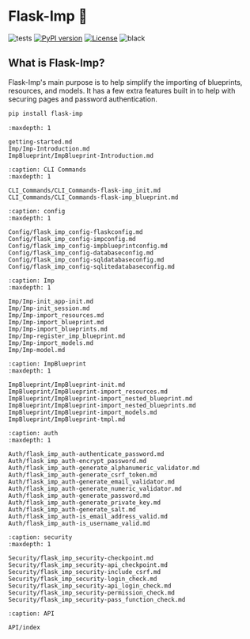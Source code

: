 # Flask-Imp 🧚

![tests](https://github.com/CheeseCake87/flask-imp/actions/workflows/tests.yml/badge.svg)
[![PyPI version](https://img.shields.io/pypi/v/flask-imp)](https://pypi.org/project/flask-imp/)
[![License](https://img.shields.io/github/license/CheeseCake87/flask-imp)](https://raw.githubusercontent.com/CheeseCake87/flask-imp/master/LICENSE)
![black](https://img.shields.io/badge/code%20style-black-000000.svg)

## What is Flask-Imp?

Flask-Imp's main purpose is to help simplify the importing of blueprints, resources, and
models. It has a few extra
features built in to help with securing pages and password authentication.

```bash
pip install flask-imp
```



```{toctree}
:maxdepth: 1

getting-started.md
Imp/Imp-Introduction.md
ImpBlueprint/ImpBlueprint-Introduction.md
```

```{toctree}
:caption: CLI Commands
:maxdepth: 1

CLI_Commands/CLI_Commands-flask-imp_init.md
CLI_Commands/CLI_Commands-flask-imp_blueprint.md
```

```{toctree}
:caption: config
:maxdepth: 1

Config/flask_imp_config-flaskconfig.md
Config/flask_imp_config-impconfig.md
Config/flask_imp_config-impblueprintconfig.md
Config/flask_imp_config-databaseconfig.md
Config/flask_imp_config-sqldatabaseconfig.md
Config/flask_imp_config-sqlitedatabaseconfig.md
```

```{toctree}
:caption: Imp
:maxdepth: 1

Imp/Imp-init_app-init.md
Imp/Imp-init_session.md
Imp/Imp-import_resources.md
Imp/Imp-import_blueprint.md
Imp/Imp-import_blueprints.md
Imp/Imp-register_imp_blueprint.md
Imp/Imp-import_models.md
Imp/Imp-model.md
```

```{toctree}
:caption: ImpBlueprint
:maxdepth: 1

ImpBlueprint/ImpBlueprint-init.md
ImpBlueprint/ImpBlueprint-import_resources.md
ImpBlueprint/ImpBlueprint-import_nested_blueprint.md
ImpBlueprint/ImpBlueprint-import_nested_blueprints.md
ImpBlueprint/ImpBlueprint-import_models.md
ImpBlueprint/ImpBlueprint-tmpl.md
```

```{toctree}
:caption: auth
:maxdepth: 1

Auth/flask_imp_auth-authenticate_password.md
Auth/flask_imp_auth-encrypt_password.md
Auth/flask_imp_auth-generate_alphanumeric_validator.md
Auth/flask_imp_auth-generate_csrf_token.md
Auth/flask_imp_auth-generate_email_validator.md
Auth/flask_imp_auth-generate_numeric_validator.md
Auth/flask_imp_auth-generate_password.md
Auth/flask_imp_auth-generate_private_key.md
Auth/flask_imp_auth-generate_salt.md
Auth/flask_imp_auth-is_email_address_valid.md
Auth/flask_imp_auth-is_username_valid.md
```

```{toctree}
:caption: security
:maxdepth: 1

Security/flask_imp_security-checkpoint.md
Security/flask_imp_security-api_checkpoint.md
Security/flask_imp_security-include_csrf.md
Security/flask_imp_security-login_check.md
Security/flask_imp_security-api_login_check.md
Security/flask_imp_security-permission_check.md
Security/flask_imp_security-pass_function_check.md
```

```{toctree}
:caption: API

API/index
```
